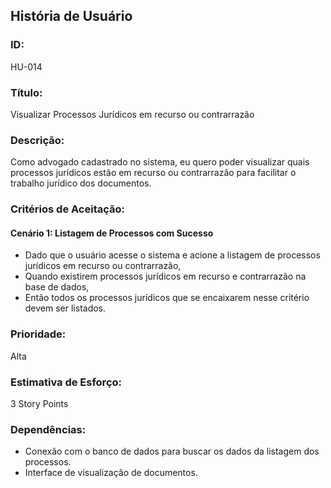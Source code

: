 ## **História de Usuário**
### **ID:**
HU-014

### **Título:**
Visualizar Processos Jurídicos em recurso ou contrarrazão

### **Descrição:**
Como advogado cadastrado no sistema, eu quero poder visualizar quais processos jurídicos estão em recurso ou contrarrazão para facilitar o trabalho jurídico dos documentos.

### **Critérios de Aceitação:**
#### **Cenário 1:** Listagem de Processos com Sucesso
- Dado que o usuário acesse o sistema e acione a listagem de processos jurídicos em recurso ou contrarrazão,
- Quando existirem processos jurídicos em recurso e contrarrazão na base de dados,
- Então todos os processos jurídicos que se encaixarem nesse critério devem ser listados.

### **Prioridade:**
Alta

### **Estimativa de Esforço:**
3 Story Points

### **Dependências:**
- Conexão com o banco de dados para buscar os dados da listagem dos processos.
- Interface de visualização de documentos.
